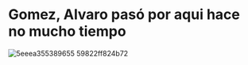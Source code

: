 # Gomez, Alvaro pasó por aqui hace no mucho tiempo
![5eeea355389655 59822ff824b72](https://github.com/JoseGomez23/ControlDeVersions/assets/147045272/97b98975-eb57-4b58-b9e0-c1456e802f6f)
